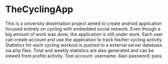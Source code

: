 # TheCyclingApp
This is a university dissertation project aimed to create android application focused entirely on cycling with embedded social network. 
Even though a big amount of work was done, the application is still under work. 
Each user can create account and use the application to track his/her cycling activity. Statistics for each cycling workout is pushed to a external 
server database via php files. Total and weekly statistics are also generated and can be viewed from profile activity. 
Test account:
username: Alan
password: pass
